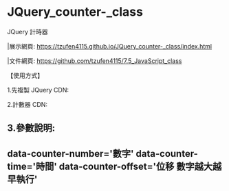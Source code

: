 # JQuery_counter-_class
JQuery 計時器

|展示網頁:
https://tzufen4115.github.io/JQuery_counter-_class/index.html

|文件網頁:
https://github.com/tzufen4115/7.5_JavaScript_class


【使用方式】

1.先複製 JQuery CDN:
<script src="https://ajax.googleapis.com/ajax/libs/jquery/3.5.1/jquery.min.js"></script>

2.計數器 CDN:
<script src="https://tzufen4115.github.io/JQuery_counter-_class/counter.js"></script>

3.參數說明:
-
data-counter-number='數字'
data-counter-time='時間'
data-counter-offset='位移 數字越大越早執行'
-